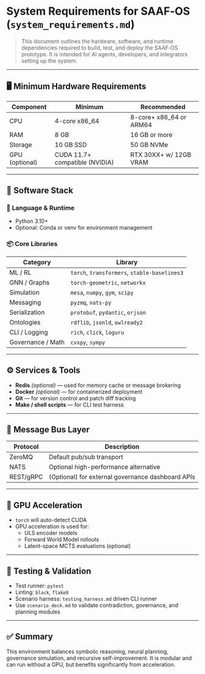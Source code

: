 
# System Requirements for SAAF‑OS (`system_requirements.md`)

> This document outlines the hardware, software, and runtime dependencies required to build, test, and deploy the SAAF‑OS prototype. It is intended for AI agents, developers, and integrators setting up the system.

---

## 🖥️ Minimum Hardware Requirements

| Component        | Minimum                          | Recommended                        |
|------------------|----------------------------------|------------------------------------|
| CPU              | 4-core x86_64                    | 8-core+ x86_64 or ARM64            |
| RAM              | 8 GB                             | 16 GB or more                      |
| Storage          | 10 GB SSD                        | 50 GB NVMe                         |
| GPU (optional)   | CUDA 11.7+ compatible (NVIDIA)   | RTX 30XX+ w/ 12GB VRAM             |

---

## 🧰 Software Stack

### 🧠 Language & Runtime

- Python 3.10+
- Optional: Conda or venv for environment management

### 📦 Core Libraries

| Category         | Library                          |
|------------------|----------------------------------|
| ML / RL          | `torch`, `transformers`, `stable-baselines3` |
| GNN / Graphs     | `torch-geometric`, `networkx`    |
| Simulation       | `mesa`, `numpy`, `gym`, `scipy`  |
| Messaging        | `pyzmq`, `nats-py`                |
| Serialization    | `protobuf`, `pydantic`, `orjson` |
| Ontologies       | `rdflib`, `jsonld`, `owlready2`  |
| CLI / Logging    | `rich`, `click`, `loguru`         |
| Governance / Math| `cvxpy`, `sympy`                  |

---

## ⚙️ Services & Tools

- **Redis** *(optional)* — used for memory cache or message brokering
- **Docker** *(optional)* — for containerized deployment
- **Git** — for version control and patch diff tracking
- **Make / shell scripts** — for CLI test harness

---

## 🔄 Message Bus Layer

| Protocol | Description |
|----------|-------------|
| ZeroMQ   | Default pub/sub transport |
| NATS     | Optional high-performance alternative |
| REST/gRPC | (Optional) for external governance dashboard APIs |

---

## 🚀 GPU Acceleration

- `torch` will auto-detect CUDA
- GPU acceleration is used for:
  - ULS encoder models
  - Forward World Model rollouts
  - Latent-space MCTS evaluations (optional)

---

## 🧪 Testing & Validation

- Test runner: `pytest`
- Linting: `black`, `flake8`
- Scenario harness: `testing_harness.md` driven CLI runner
- Use `scenario_deck.md` to validate contradiction, governance, and planning modules

---

## ✅ Summary

This environment balances symbolic reasoning, neural planning, governance simulation, and recursive self-improvement. It is modular and can run without a GPU, but benefits significantly from acceleration.

